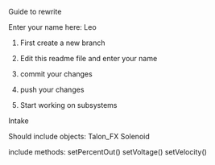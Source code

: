 Guide to rewrite 

Enter your name here: Leo

1. First create a new branch
2. Edit this readme file and enter your name
3. commit your changes
4. push your changes

5. Start working on subsystems


Intake

Should include objects: 
Talon_FX
Solenoid

include methods: 
setPercentOut()
setVoltage()
setVelocity()
